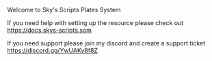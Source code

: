 Welcome to Sky's Scripts Plates System

If you need help with setting up the resource please check out
https://docs.skys-scripts.som

If you need support please join my discord and create a support ticket
https://discord.gg/YwUAKy8f8Z